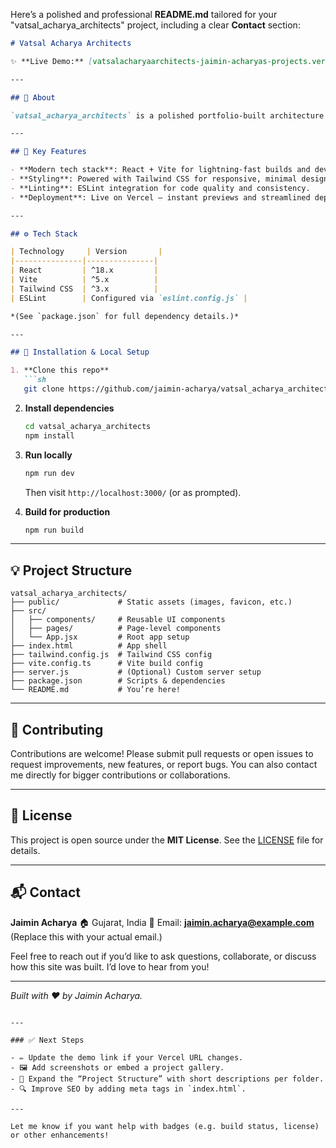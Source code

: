 Here’s a polished and professional **README.md** tailored for your "vatsal\_acharya\_architects" project, including a clear **Contact** section:

````markdown
# Vatsal Acharya Architects

✨ **Live Demo:** [vatsalacharyaarchitects‑jaimin‑acharyas‑projects.vercel.app](https://vatsalacharyaarchitects-jaimin-acharyas-projects.vercel.app)

---

## 📖 About

`vatsal_acharya_architects` is a polished portfolio-built architecture website showcasing our finest projects. Built using **React** and **Vite**, it delivers fast hot-module reloading, modern tooling, and clean code with ESLint and Tailwind CSS.

---

## 🚀 Key Features

- **Modern tech stack**: React + Vite for lightning-fast builds and development.
- **Styling**: Powered with Tailwind CSS for responsive, minimal design.
- **Linting**: ESLint integration for code quality and consistency.
- **Deployment**: Live on Vercel — instant previews and streamlined deployment.

---

## ⚙️ Tech Stack

| Technology     | Version       |
|---------------|---------------|
| React         | ^18.x         |
| Vite          | ^5.x          |
| Tailwind CSS  | ^3.x          |
| ESLint        | Configured via `eslint.config.js` |

*(See `package.json` for full dependency details.)*

---

## 🧱 Installation & Local Setup

1. **Clone this repo**  
   ```sh
   git clone https://github.com/jaimin-acharya/vatsal_acharya_architects.git
````

2. **Install dependencies**

   ```sh
   cd vatsal_acharya_architects
   npm install
   ```

3. **Run locally**

   ```sh
   npm run dev
   ```

   Then visit `http://localhost:3000/` (or as prompted).

4. **Build for production**

   ```sh
   npm run build
   ```

---

## 💡 Project Structure

```
vatsal_acharya_architects/
├── public/             # Static assets (images, favicon, etc.)
├── src/
│   ├── components/     # Reusable UI components
│   ├── pages/          # Page-level components
│   └── App.jsx         # Root app setup
├── index.html          # App shell
├── tailwind.config.js  # Tailwind CSS config
├── vite.config.ts      # Vite build config
├── server.js           # (Optional) Custom server setup
├── package.json        # Scripts & dependencies
└── README.md           # You’re here!
```

---

## 📝 Contributing

Contributions are welcome! Please submit pull requests or open issues to request improvements, new features, or report bugs. You can also contact me directly for bigger contributions or collaborations.

---

## 🔧 License

This project is open source under the **MIT License**. See the [LICENSE](LICENSE) file for details.

---

## 📬 Contact

**Jaimin Acharya**
🏠 Gujarat, India
📧 Email: **[jaimin.acharya@example.com](mailto:jaimin.acharya@example.com)**
(Replace this with your actual email.)

Feel free to reach out if you’d like to ask questions, collaborate, or discuss how this site was built. I’d love to hear from you!

---

*Built with ❤ by Jaimin Acharya.*

```

---

### ✅ Next Steps

- ✏️ Update the demo link if your Vercel URL changes.  
- 🖼️ Add screenshots or embed a project gallery.  
- 🎨 Expand the “Project Structure” with short descriptions per folder.  
- 🔍 Improve SEO by adding meta tags in `index.html`.

---

Let me know if you want help with badges (e.g. build status, license) or other enhancements!
```
